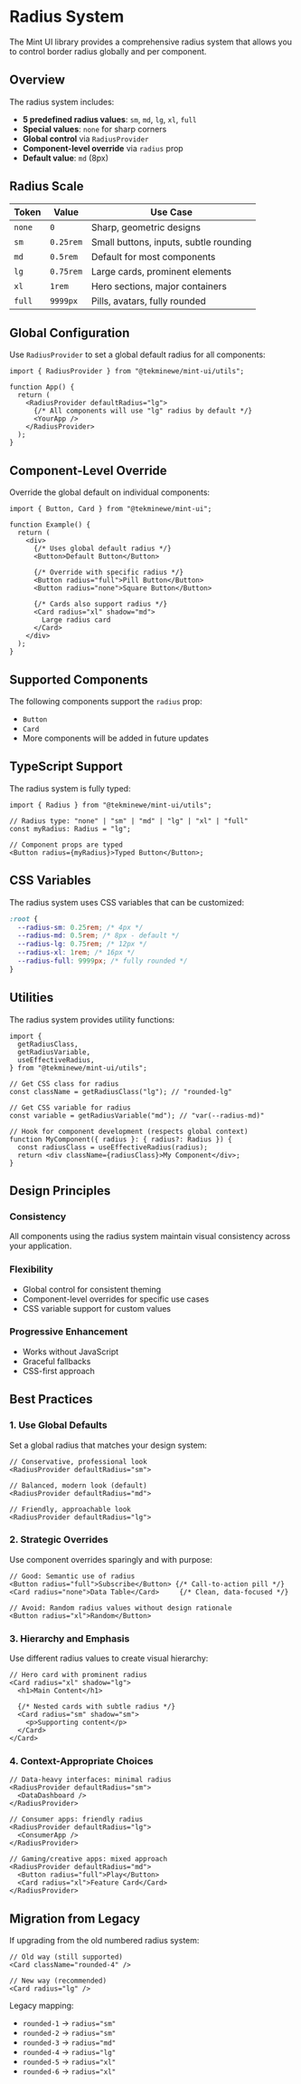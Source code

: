 # Radius System

The Mint UI library provides a comprehensive radius system that allows you to control border radius globally and per component.

## Overview

The radius system includes:

- **5 predefined radius values**: `sm`, `md`, `lg`, `xl`, `full`
- **Special values**: `none` for sharp corners
- **Global control** via `RadiusProvider`
- **Component-level override** via `radius` prop
- **Default value**: `md` (8px)

## Radius Scale

| Token  | Value     | Use Case                               |
| ------ | --------- | -------------------------------------- |
| `none` | `0`       | Sharp, geometric designs               |
| `sm`   | `0.25rem` | Small buttons, inputs, subtle rounding |
| `md`   | `0.5rem`  | Default for most components            |
| `lg`   | `0.75rem` | Large cards, prominent elements        |
| `xl`   | `1rem`    | Hero sections, major containers        |
| `full` | `9999px`  | Pills, avatars, fully rounded          |

## Global Configuration

Use `RadiusProvider` to set a global default radius for all components:

```tsx
import { RadiusProvider } from "@tekminewe/mint-ui/utils";

function App() {
  return (
    <RadiusProvider defaultRadius="lg">
      {/* All components will use "lg" radius by default */}
      <YourApp />
    </RadiusProvider>
  );
}
```

## Component-Level Override

Override the global default on individual components:

```tsx
import { Button, Card } from "@tekminewe/mint-ui";

function Example() {
  return (
    <div>
      {/* Uses global default radius */}
      <Button>Default Button</Button>

      {/* Override with specific radius */}
      <Button radius="full">Pill Button</Button>
      <Button radius="none">Square Button</Button>

      {/* Cards also support radius */}
      <Card radius="xl" shadow="md">
        Large radius card
      </Card>
    </div>
  );
}
```

## Supported Components

The following components support the `radius` prop:

- `Button`
- `Card`
- More components will be added in future updates

## TypeScript Support

The radius system is fully typed:

```tsx
import { Radius } from "@tekminewe/mint-ui/utils";

// Radius type: "none" | "sm" | "md" | "lg" | "xl" | "full"
const myRadius: Radius = "lg";

// Component props are typed
<Button radius={myRadius}>Typed Button</Button>;
```

## CSS Variables

The radius system uses CSS variables that can be customized:

```css
:root {
  --radius-sm: 0.25rem; /* 4px */
  --radius-md: 0.5rem; /* 8px - default */
  --radius-lg: 0.75rem; /* 12px */
  --radius-xl: 1rem; /* 16px */
  --radius-full: 9999px; /* fully rounded */
}
```

## Utilities

The radius system provides utility functions:

```tsx
import {
  getRadiusClass,
  getRadiusVariable,
  useEffectiveRadius,
} from "@tekminewe/mint-ui/utils";

// Get CSS class for radius
const className = getRadiusClass("lg"); // "rounded-lg"

// Get CSS variable for radius
const variable = getRadiusVariable("md"); // "var(--radius-md)"

// Hook for component development (respects global context)
function MyComponent({ radius }: { radius?: Radius }) {
  const radiusClass = useEffectiveRadius(radius);
  return <div className={radiusClass}>My Component</div>;
}
```

## Design Principles

### Consistency

All components using the radius system maintain visual consistency across your application.

### Flexibility

- Global control for consistent theming
- Component-level overrides for specific use cases
- CSS variable support for custom values

### Progressive Enhancement

- Works without JavaScript
- Graceful fallbacks
- CSS-first approach

## Best Practices

### 1. Use Global Defaults

Set a global radius that matches your design system:

```tsx
// Conservative, professional look
<RadiusProvider defaultRadius="sm">

// Balanced, modern look (default)
<RadiusProvider defaultRadius="md">

// Friendly, approachable look
<RadiusProvider defaultRadius="lg">
```

### 2. Strategic Overrides

Use component overrides sparingly and with purpose:

```tsx
// Good: Semantic use of radius
<Button radius="full">Subscribe</Button> {/* Call-to-action pill */}
<Card radius="none">Data Table</Card>     {/* Clean, data-focused */}

// Avoid: Random radius values without design rationale
<Button radius="xl">Random</Button>
```

### 3. Hierarchy and Emphasis

Use different radius values to create visual hierarchy:

```tsx
// Hero card with prominent radius
<Card radius="xl" shadow="lg">
  <h1>Main Content</h1>

  {/* Nested cards with subtle radius */}
  <Card radius="sm" shadow="sm">
    <p>Supporting content</p>
  </Card>
</Card>
```

### 4. Context-Appropriate Choices

```tsx
// Data-heavy interfaces: minimal radius
<RadiusProvider defaultRadius="sm">
  <DataDashboard />
</RadiusProvider>

// Consumer apps: friendly radius
<RadiusProvider defaultRadius="lg">
  <ConsumerApp />
</RadiusProvider>

// Gaming/creative apps: mixed approach
<RadiusProvider defaultRadius="md">
  <Button radius="full">Play</Button>
  <Card radius="xl">Feature Card</Card>
</RadiusProvider>
```

## Migration from Legacy

If upgrading from the old numbered radius system:

```tsx
// Old way (still supported)
<Card className="rounded-4" />

// New way (recommended)
<Card radius="lg" />
```

Legacy mapping:

- `rounded-1` → `radius="sm"`
- `rounded-2` → `radius="sm"`
- `rounded-3` → `radius="md"`
- `rounded-4` → `radius="lg"`
- `rounded-5` → `radius="xl"`
- `rounded-6` → `radius="xl"`
